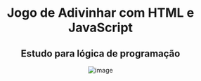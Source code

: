 <div align="center">
<h1>Jogo de Adivinhar com HTML e JavaScript</h1>
</div>

<div align="center">
<h2>Estudo para lógica de programação</h2>
</div>


<div align="center">

![image](https://user-images.githubusercontent.com/110649796/207387521-ac72e4d8-0d85-40b1-8b10-fe6d9592575d.png)

</div>
